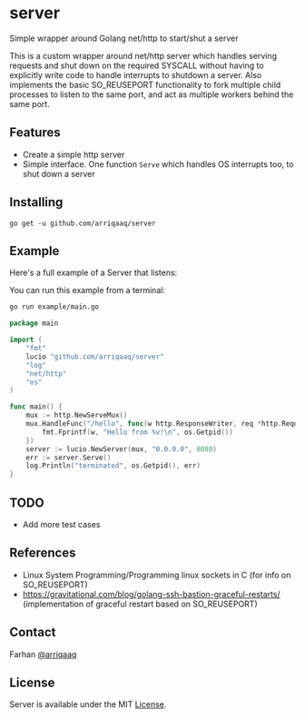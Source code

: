 # server
Simple wrapper around Golang net/http to start/shut a server

This is a custom wrapper around net/http server which handles serving requests and shut down on the required SYSCALL without having to explicitly write code to handle interrupts to shutdown a server. Also implements the basic SO_REUSEPORT functionality to fork multiple child processes to listen to the same port, and act as multiple workers behind the same port.

Features
--------
- Create a simple http server
- Simple interface. One function `Serve` which handles OS interrupts too, to shut down a server

Installing
----------

```
go get -u github.com/arriqaaq/server
```

Example
-------

Here's a full example of a Server that listens:

You can run this example from a terminal:

```sh
go run example/main.go
```

```go
package main

import (
	"fmt"
	lucio "github.com/arriqaaq/server"
	"log"
	"net/http"
	"os"
)

func main() {
	mux := http.NewServeMux()
	mux.HandleFunc("/hello", func(w http.ResponseWriter, req *http.Request) {
		fmt.Fprintf(w, "Hello from %v!\n", os.Getpid())
	})
	server := lucio.NewServer(mux, "0.0.0.0", 8080)
	err := server.Serve()
	log.Println("terminated", os.Getpid(), err)
}

```

TODO
--------
- Add more test cases


References
--------
- Linux System Programming/Programming linux sockets in C (for info on SO_REUSEPORT)
- https://gravitational.com/blog/golang-ssh-bastion-graceful-restarts/ (implementation of graceful restart based on SO_REUSEPORT)

Contact
-------
Farhan [@arriqaaq](http://twitter.com/arriqaaq)

License
-------
Server is available under the MIT [License](/LICENSE).

